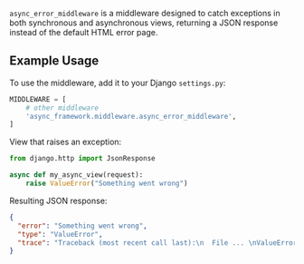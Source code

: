 `async_error_middleware` is a middleware designed to catch exceptions in both synchronous and asynchronous views, returning a JSON response instead of the default HTML error page.

## Example Usage

To use the middleware, add it to your Django `settings.py`:

```python
MIDDLEWARE = [
    # other middleware
    'async_framework.middleware.async_error_middleware',
]
```

View that raises an exception:

```python
from django.http import JsonResponse

async def my_async_view(request):
    raise ValueError("Something went wrong")
```

Resulting JSON response:

```json
{
  "error": "Something went wrong",
  "type": "ValueError",
  "trace": "Traceback (most recent call last):\n  File ... \nValueError: Something went wrong"
}
```
